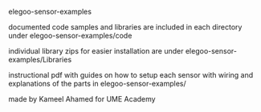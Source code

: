 elegoo-sensor-examples

documented code samples and libraries are included in each directory under elegoo-sensor-examples/code

individual library zips for easier installation are under elegoo-sensor-examples/Libraries

instructional pdf with guides on how to setup each sensor with wiring and explanations of the parts in elegoo-sensor-examples/

made by Kameel Ahamed for UME Academy
